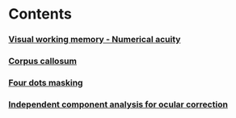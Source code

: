 # Contents

### [Visual working memory - Numerical acuity](vwm_na/vwm_na.html)

### [Corpus callosum](cc/cc.html)

### [Four dots masking](fourdots/fourdots.html)

### [Independent component analysis for ocular correction](icaocular/icaocular.html)
